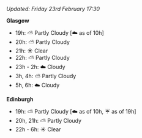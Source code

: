 *Updated: Friday 23rd February 17:30*

**Glasgow**

* 19h: :partly_sunny: Partly Cloudy [:cloud: as of 10h]
* 20h: :partly_sunny: Partly Cloudy
* 21h: :sunny: Clear
* 22h: :partly_sunny: Partly Cloudy
* 23h - 2h: :cloud: Cloudy
* 3h, 4h: :partly_sunny: Partly Cloudy
* 5h, 6h: :cloud: Cloudy

**Edinburgh**

* 19h: :partly_sunny: Partly Cloudy [:cloud: as of 10h, :umbrella: as of 19h]
* 20h, 21h: :partly_sunny: Partly Cloudy
* 22h - 6h: :sunny: Clear
